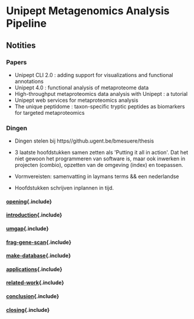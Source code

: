 # Unipept Metagenomics Analysis Pipeline

## Notities

### Papers

* Unipept CLI 2.0 : adding support for visualizations and functional annotations
* Unipept 4.0 : functional analysis of metaproteome data
* High-throughput metaproteomics data analysis with Unipept : a tutorial
* Unipept web services for metaproteomics analysis
* The unique peptidome : taxon-specific tryptic peptides as biomarkers for targeted metaproteomics

### Dingen

* Dingen stelen bij https//github.ugent.be/bmesuere/thesis

* 3 laatste hoofdstukken samen zetten als 'Putting it all in action'.
  Dat het niet gewoon het programmeren van software is, maar ook
  inwerken in projecten (combio), opzetten van de omgeving (index) en
  toepassen.

* Vormvereisten: samenvatting in laymans terms && een nederlandse

* Hoofdstukken schrijven inplannen in tijd.

#### [opening](opening.md){.include}

#### [introduction](introduction.md){.include}

#### [umgap](umgap/chapter.md){.include}

#### [frag-gene-scan](frag-gene-scan/chapter.md){.include}

#### [make-database](make-database.md){.include}

#### [applications](applications.md){.include}

#### [related-work](related-work.md){.include}

#### [conclusion](conclusion.md){.include}

#### [closing](closing.md){.include}

